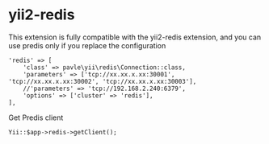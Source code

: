 # yii2-redis
This extension is fully compatible with the yii2-redis extension, and you can use predis only if you replace the configuration

```
'redis' => [
    'class' => pavle\yii\redis\Connection::class,
    'parameters' => ['tcp://xx.xx.x.xx:30001', 'tcp://xx.xx.x.xx:30002', 'tcp://xx.xx.x.xx:30003'],
    //'parameters' => 'tcp://192.168.2.240:6379',
    'options' => ['cluster' => 'redis'],
],
```
Get Predis client

```
Yii::$app->redis->getClient();
```
